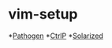 vim-setup
=========

*[Pathogen](https://github.com/tpope/vim-pathogen)
*[CtrlP](https://github.com/kien/ctrlp.vim)
*[Solarized](https://github.com/altercation/vim-colors-solarized)

